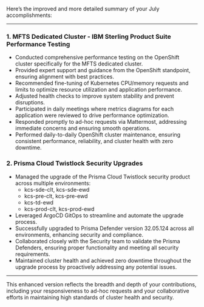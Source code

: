 Here’s the improved and more detailed summary of your July accomplishments:

---

### 1. **MFTS Dedicated Cluster - IBM Sterling Product Suite Performance Testing**
   - Conducted comprehensive performance testing on the OpenShift cluster specifically for the MFTS dedicated cluster.
   - Provided expert support and guidance from the OpenShift standpoint, ensuring alignment with best practices.
   - Recommended fine-tuning of Kubernetes CPU/memory requests and limits to optimize resource utilization and application performance.
   - Adjusted health checks to improve system stability and prevent disruptions.
   - Participated in daily meetings where metrics diagrams for each application were reviewed to drive performance optimization.
   - Responded promptly to ad-hoc requests via Mattermost, addressing immediate concerns and ensuring smooth operations.
   - Performed daily-to-daily OpenShift cluster maintenance, ensuring consistent performance, reliability, and cluster health with zero downtime.

### 2. **Prisma Cloud Twistlock Security Upgrades**
   - Managed the upgrade of the Prisma Cloud Twistlock security product across multiple environments:
     - kcs-sde-clt, kcs-sde-ewd
     - kcs-pre-clt, kcs-pre-ewd
     - kcs-td-ewd
     - kcs-prod-clt, kcs-prod-ewd
   - Leveraged ArgoCD GitOps to streamline and automate the upgrade process.
   - Successfully upgraded to Prisma Defender version 32.05.124 across all environments, enhancing security and compliance.
   - Collaborated closely with the Security team to validate the Prisma Defenders, ensuring proper functionality and meeting all security requirements.
   - Maintained cluster health and achieved zero downtime throughout the upgrade process by proactively addressing any potential issues.

---

This enhanced version reflects the breadth and depth of your contributions, including your responsiveness to ad-hoc requests and your collaborative efforts in maintaining high standards of cluster health and security.
